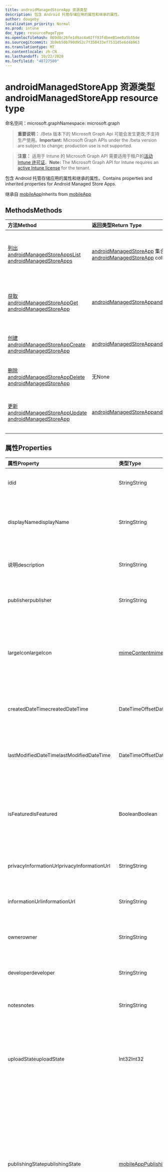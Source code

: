 ```yaml
---
title: androidManagedStoreApp 资源类型
description: 包含 Android 托管存储应用的属性和继承的属性。
author: dougeby
localization_priority: Normal
ms.prod: intune
doc_type: resourcePageType
ms.openlocfilehash: 069d8c26fe1d9ac4a62ff93fdbee81ee0a5b55de
ms.sourcegitcommit: 3b9eb50b790d952c7f350433ef7531d5e6d4b963
ms.translationtype: MT
ms.contentlocale: zh-CN
ms.lasthandoff: 10/22/2020
ms.locfileid: "48727580"
---
```

# <a name="androidmanagedstoreapp-resource-type"></a><span data-ttu-id="58983-103">androidManagedStoreApp 资源类型</span><span class="sxs-lookup"><span data-stu-id="58983-103">androidManagedStoreApp resource type</span></span>

<span data-ttu-id="58983-104">命名空间：microsoft.graph</span><span class="sxs-lookup"><span data-stu-id="58983-104">Namespace: microsoft.graph</span></span>

> <span data-ttu-id="58983-105">**重要说明：** /Beta 版本下的 Microsoft Graph Api 可能会发生更改;不支持生产使用。</span><span class="sxs-lookup"><span data-stu-id="58983-105">**Important:** Microsoft Graph APIs under the /beta version are subject to change; production use is not supported.</span></span>

> <span data-ttu-id="58983-106">**注意：** 适用于 Intune 的 Microsoft Graph API 需要适用于租户的[活动 Intune 许可证](https://go.microsoft.com/fwlink/?linkid=839381)。</span><span class="sxs-lookup"><span data-stu-id="58983-106">**Note:** The Microsoft Graph API for Intune requires an [active Intune license](https://go.microsoft.com/fwlink/?linkid=839381) for the tenant.</span></span>

<span data-ttu-id="58983-107">包含 Android 托管存储应用的属性和继承的属性。</span><span class="sxs-lookup"><span data-stu-id="58983-107">Contains properties and inherited properties for Android Managed Store Apps.</span></span>


<span data-ttu-id="58983-108">继承自 [mobileApp](../resources/intune-shared-mobileapp.md)</span><span class="sxs-lookup"><span data-stu-id="58983-108">Inherits from [mobileApp](../resources/intune-shared-mobileapp.md)</span></span>

## <a name="methods"></a><span data-ttu-id="58983-109">Methods</span><span class="sxs-lookup"><span data-stu-id="58983-109">Methods</span></span>
|<span data-ttu-id="58983-110">方法</span><span class="sxs-lookup"><span data-stu-id="58983-110">Method</span></span>|<span data-ttu-id="58983-111">返回类型</span><span class="sxs-lookup"><span data-stu-id="58983-111">Return Type</span></span>|<span data-ttu-id="58983-112">说明</span><span class="sxs-lookup"><span data-stu-id="58983-112">Description</span></span>|
|:---|:---|:---|
|[<span data-ttu-id="58983-113">列出 androidManagedStoreApps</span><span class="sxs-lookup"><span data-stu-id="58983-113">List androidManagedStoreApps</span></span>](../api/intune-apps-androidmanagedstoreapp-list.md)|<span data-ttu-id="58983-114">[androidManagedStoreApp](../resources/intune-apps-androidmanagedstoreapp.md) 集合</span><span class="sxs-lookup"><span data-stu-id="58983-114">[androidManagedStoreApp](../resources/intune-apps-androidmanagedstoreapp.md) collection</span></span>|<span data-ttu-id="58983-115">列出 [androidManagedStoreApp](../resources/intune-apps-androidmanagedstoreapp.md) 对象的属性和关系。</span><span class="sxs-lookup"><span data-stu-id="58983-115">List properties and relationships of the [androidManagedStoreApp](../resources/intune-apps-androidmanagedstoreapp.md) objects.</span></span>|
|[<span data-ttu-id="58983-116">获取 androidManagedStoreApp</span><span class="sxs-lookup"><span data-stu-id="58983-116">Get androidManagedStoreApp</span></span>](../api/intune-apps-androidmanagedstoreapp-get.md)|[<span data-ttu-id="58983-117">androidManagedStoreApp</span><span class="sxs-lookup"><span data-stu-id="58983-117">androidManagedStoreApp</span></span>](../resources/intune-apps-androidmanagedstoreapp.md)|<span data-ttu-id="58983-118">读取 [androidManagedStoreApp](../resources/intune-apps-androidmanagedstoreapp.md) 对象的属性和关系。</span><span class="sxs-lookup"><span data-stu-id="58983-118">Read properties and relationships of the [androidManagedStoreApp](../resources/intune-apps-androidmanagedstoreapp.md) object.</span></span>|
|[<span data-ttu-id="58983-119">创建 androidManagedStoreApp</span><span class="sxs-lookup"><span data-stu-id="58983-119">Create androidManagedStoreApp</span></span>](../api/intune-apps-androidmanagedstoreapp-create.md)|[<span data-ttu-id="58983-120">androidManagedStoreApp</span><span class="sxs-lookup"><span data-stu-id="58983-120">androidManagedStoreApp</span></span>](../resources/intune-apps-androidmanagedstoreapp.md)|<span data-ttu-id="58983-121">创建新的 [androidManagedStoreApp](../resources/intune-apps-androidmanagedstoreapp.md) 对象。</span><span class="sxs-lookup"><span data-stu-id="58983-121">Create a new [androidManagedStoreApp](../resources/intune-apps-androidmanagedstoreapp.md) object.</span></span>|
|[<span data-ttu-id="58983-122">删除 androidManagedStoreApp</span><span class="sxs-lookup"><span data-stu-id="58983-122">Delete androidManagedStoreApp</span></span>](../api/intune-apps-androidmanagedstoreapp-delete.md)|<span data-ttu-id="58983-123">无</span><span class="sxs-lookup"><span data-stu-id="58983-123">None</span></span>|<span data-ttu-id="58983-124">删除 [androidManagedStoreApp](../resources/intune-apps-androidmanagedstoreapp.md)。</span><span class="sxs-lookup"><span data-stu-id="58983-124">Deletes a [androidManagedStoreApp](../resources/intune-apps-androidmanagedstoreapp.md).</span></span>|
|[<span data-ttu-id="58983-125">更新 androidManagedStoreApp</span><span class="sxs-lookup"><span data-stu-id="58983-125">Update androidManagedStoreApp</span></span>](../api/intune-apps-androidmanagedstoreapp-update.md)|[<span data-ttu-id="58983-126">androidManagedStoreApp</span><span class="sxs-lookup"><span data-stu-id="58983-126">androidManagedStoreApp</span></span>](../resources/intune-apps-androidmanagedstoreapp.md)|<span data-ttu-id="58983-127">更新 [androidManagedStoreApp](../resources/intune-apps-androidmanagedstoreapp.md) 对象的属性。</span><span class="sxs-lookup"><span data-stu-id="58983-127">Update the properties of a [androidManagedStoreApp](../resources/intune-apps-androidmanagedstoreapp.md) object.</span></span>|

## <a name="properties"></a><span data-ttu-id="58983-128">属性</span><span class="sxs-lookup"><span data-stu-id="58983-128">Properties</span></span>
|<span data-ttu-id="58983-129">属性</span><span class="sxs-lookup"><span data-stu-id="58983-129">Property</span></span>|<span data-ttu-id="58983-130">类型</span><span class="sxs-lookup"><span data-stu-id="58983-130">Type</span></span>|<span data-ttu-id="58983-131">说明</span><span class="sxs-lookup"><span data-stu-id="58983-131">Description</span></span>|
|:---|:---|:---|
|<span data-ttu-id="58983-132">id</span><span class="sxs-lookup"><span data-stu-id="58983-132">id</span></span>|<span data-ttu-id="58983-133">String</span><span class="sxs-lookup"><span data-stu-id="58983-133">String</span></span>|<span data-ttu-id="58983-134">实体的键。</span><span class="sxs-lookup"><span data-stu-id="58983-134">Key of the entity.</span></span> <span data-ttu-id="58983-135">继承自 [mobileApp](../resources/intune-shared-mobileapp.md)</span><span class="sxs-lookup"><span data-stu-id="58983-135">Inherited from [mobileApp](../resources/intune-shared-mobileapp.md)</span></span>|
|<span data-ttu-id="58983-136">displayName</span><span class="sxs-lookup"><span data-stu-id="58983-136">displayName</span></span>|<span data-ttu-id="58983-137">String</span><span class="sxs-lookup"><span data-stu-id="58983-137">String</span></span>|<span data-ttu-id="58983-138">管理员提供或导入的应用标题。</span><span class="sxs-lookup"><span data-stu-id="58983-138">The admin provided or imported title of the app.</span></span> <span data-ttu-id="58983-139">继承自 [mobileApp](../resources/intune-shared-mobileapp.md)</span><span class="sxs-lookup"><span data-stu-id="58983-139">Inherited from [mobileApp](../resources/intune-shared-mobileapp.md)</span></span>|
|<span data-ttu-id="58983-140">说明</span><span class="sxs-lookup"><span data-stu-id="58983-140">description</span></span>|<span data-ttu-id="58983-141">String</span><span class="sxs-lookup"><span data-stu-id="58983-141">String</span></span>|<span data-ttu-id="58983-142">应用的说明。</span><span class="sxs-lookup"><span data-stu-id="58983-142">The description of the app.</span></span> <span data-ttu-id="58983-143">继承自 [mobileApp](../resources/intune-shared-mobileapp.md)</span><span class="sxs-lookup"><span data-stu-id="58983-143">Inherited from [mobileApp](../resources/intune-shared-mobileapp.md)</span></span>|
|<span data-ttu-id="58983-144">publisher</span><span class="sxs-lookup"><span data-stu-id="58983-144">publisher</span></span>|<span data-ttu-id="58983-145">String</span><span class="sxs-lookup"><span data-stu-id="58983-145">String</span></span>|<span data-ttu-id="58983-146">应用的发布者。</span><span class="sxs-lookup"><span data-stu-id="58983-146">The publisher of the app.</span></span> <span data-ttu-id="58983-147">继承自 [mobileApp](../resources/intune-shared-mobileapp.md)</span><span class="sxs-lookup"><span data-stu-id="58983-147">Inherited from [mobileApp](../resources/intune-shared-mobileapp.md)</span></span>|
|<span data-ttu-id="58983-148">largeIcon</span><span class="sxs-lookup"><span data-stu-id="58983-148">largeIcon</span></span>|[<span data-ttu-id="58983-149">mimeContent</span><span class="sxs-lookup"><span data-stu-id="58983-149">mimeContent</span></span>](../resources/intune-shared-mimecontent.md)|<span data-ttu-id="58983-150">要显示在应用详细信息中并用于图标上传的大图标。</span><span class="sxs-lookup"><span data-stu-id="58983-150">The large icon, to be displayed in the app details and used for upload of the icon.</span></span> <span data-ttu-id="58983-151">继承自 [mobileApp](../resources/intune-shared-mobileapp.md)</span><span class="sxs-lookup"><span data-stu-id="58983-151">Inherited from [mobileApp](../resources/intune-shared-mobileapp.md)</span></span>|
|<span data-ttu-id="58983-152">createdDateTime</span><span class="sxs-lookup"><span data-stu-id="58983-152">createdDateTime</span></span>|<span data-ttu-id="58983-153">DateTimeOffset</span><span class="sxs-lookup"><span data-stu-id="58983-153">DateTimeOffset</span></span>|<span data-ttu-id="58983-154">创建应用的日期和时间。</span><span class="sxs-lookup"><span data-stu-id="58983-154">The date and time the app was created.</span></span> <span data-ttu-id="58983-155">继承自 [mobileApp](../resources/intune-shared-mobileapp.md)</span><span class="sxs-lookup"><span data-stu-id="58983-155">Inherited from [mobileApp](../resources/intune-shared-mobileapp.md)</span></span>|
|<span data-ttu-id="58983-156">lastModifiedDateTime</span><span class="sxs-lookup"><span data-stu-id="58983-156">lastModifiedDateTime</span></span>|<span data-ttu-id="58983-157">DateTimeOffset</span><span class="sxs-lookup"><span data-stu-id="58983-157">DateTimeOffset</span></span>|<span data-ttu-id="58983-158">上次修改应用的日期和时间。</span><span class="sxs-lookup"><span data-stu-id="58983-158">The date and time the app was last modified.</span></span> <span data-ttu-id="58983-159">继承自 [mobileApp](../resources/intune-shared-mobileapp.md)</span><span class="sxs-lookup"><span data-stu-id="58983-159">Inherited from [mobileApp](../resources/intune-shared-mobileapp.md)</span></span>|
|<span data-ttu-id="58983-160">isFeatured</span><span class="sxs-lookup"><span data-stu-id="58983-160">isFeatured</span></span>|<span data-ttu-id="58983-161">Boolean</span><span class="sxs-lookup"><span data-stu-id="58983-161">Boolean</span></span>|<span data-ttu-id="58983-162">指示应用是否被管理员标记为特色的值。继承自 [mobileApp](../resources/intune-shared-mobileapp.md)</span><span class="sxs-lookup"><span data-stu-id="58983-162">The value indicating whether the app is marked as featured by the admin. Inherited from [mobileApp](../resources/intune-shared-mobileapp.md)</span></span>|
|<span data-ttu-id="58983-163">privacyInformationUrl</span><span class="sxs-lookup"><span data-stu-id="58983-163">privacyInformationUrl</span></span>|<span data-ttu-id="58983-164">String</span><span class="sxs-lookup"><span data-stu-id="58983-164">String</span></span>|<span data-ttu-id="58983-165">隐私声明 URL。</span><span class="sxs-lookup"><span data-stu-id="58983-165">The privacy statement Url.</span></span> <span data-ttu-id="58983-166">继承自 [mobileApp](../resources/intune-shared-mobileapp.md)</span><span class="sxs-lookup"><span data-stu-id="58983-166">Inherited from [mobileApp](../resources/intune-shared-mobileapp.md)</span></span>|
|<span data-ttu-id="58983-167">informationUrl</span><span class="sxs-lookup"><span data-stu-id="58983-167">informationUrl</span></span>|<span data-ttu-id="58983-168">String</span><span class="sxs-lookup"><span data-stu-id="58983-168">String</span></span>|<span data-ttu-id="58983-169">详细信息 URL。</span><span class="sxs-lookup"><span data-stu-id="58983-169">The more information Url.</span></span> <span data-ttu-id="58983-170">继承自 [mobileApp](../resources/intune-shared-mobileapp.md)</span><span class="sxs-lookup"><span data-stu-id="58983-170">Inherited from [mobileApp](../resources/intune-shared-mobileapp.md)</span></span>|
|<span data-ttu-id="58983-171">owner</span><span class="sxs-lookup"><span data-stu-id="58983-171">owner</span></span>|<span data-ttu-id="58983-172">String</span><span class="sxs-lookup"><span data-stu-id="58983-172">String</span></span>|<span data-ttu-id="58983-173">应用的所有者。</span><span class="sxs-lookup"><span data-stu-id="58983-173">The owner of the app.</span></span> <span data-ttu-id="58983-174">继承自 [mobileApp](../resources/intune-shared-mobileapp.md)</span><span class="sxs-lookup"><span data-stu-id="58983-174">Inherited from [mobileApp](../resources/intune-shared-mobileapp.md)</span></span>|
|<span data-ttu-id="58983-175">developer</span><span class="sxs-lookup"><span data-stu-id="58983-175">developer</span></span>|<span data-ttu-id="58983-176">String</span><span class="sxs-lookup"><span data-stu-id="58983-176">String</span></span>|<span data-ttu-id="58983-177">应用的开发者。</span><span class="sxs-lookup"><span data-stu-id="58983-177">The developer of the app.</span></span> <span data-ttu-id="58983-178">继承自 [mobileApp](../resources/intune-shared-mobileapp.md)</span><span class="sxs-lookup"><span data-stu-id="58983-178">Inherited from [mobileApp](../resources/intune-shared-mobileapp.md)</span></span>|
|<span data-ttu-id="58983-179">notes</span><span class="sxs-lookup"><span data-stu-id="58983-179">notes</span></span>|<span data-ttu-id="58983-180">String</span><span class="sxs-lookup"><span data-stu-id="58983-180">String</span></span>|<span data-ttu-id="58983-181">应用的备注。</span><span class="sxs-lookup"><span data-stu-id="58983-181">Notes for the app.</span></span> <span data-ttu-id="58983-182">继承自 [mobileApp](../resources/intune-shared-mobileapp.md)</span><span class="sxs-lookup"><span data-stu-id="58983-182">Inherited from [mobileApp](../resources/intune-shared-mobileapp.md)</span></span>|
|<span data-ttu-id="58983-183">uploadState</span><span class="sxs-lookup"><span data-stu-id="58983-183">uploadState</span></span>|<span data-ttu-id="58983-184">Int32</span><span class="sxs-lookup"><span data-stu-id="58983-184">Int32</span></span>|<span data-ttu-id="58983-185">上载状态。</span><span class="sxs-lookup"><span data-stu-id="58983-185">The upload state.</span></span> <span data-ttu-id="58983-186">可能的值包括： 0- `Not Ready` 、1- `Ready` 、2- `Processing` 。</span><span class="sxs-lookup"><span data-stu-id="58983-186">Possible values are: 0 - `Not Ready`, 1 - `Ready`, 2 - `Processing`.</span></span> <span data-ttu-id="58983-187">继承自 [mobileApp](../resources/intune-shared-mobileapp.md)</span><span class="sxs-lookup"><span data-stu-id="58983-187">Inherited from [mobileApp](../resources/intune-shared-mobileapp.md)</span></span>|
|<span data-ttu-id="58983-188">publishingState</span><span class="sxs-lookup"><span data-stu-id="58983-188">publishingState</span></span>|[<span data-ttu-id="58983-189">mobileAppPublishingState</span><span class="sxs-lookup"><span data-stu-id="58983-189">mobileAppPublishingState</span></span>](../resources/intune-apps-mobileapppublishingstate.md)|<span data-ttu-id="58983-190">应用的发布状态。</span><span class="sxs-lookup"><span data-stu-id="58983-190">The publishing state for the app.</span></span> <span data-ttu-id="58983-191">除非应用已发布，否则无法分配应用。</span><span class="sxs-lookup"><span data-stu-id="58983-191">The app cannot be assigned unless the app is published.</span></span> <span data-ttu-id="58983-192">继承自 [mobileApp](../resources/intune-shared-mobileapp.md)。</span><span class="sxs-lookup"><span data-stu-id="58983-192">Inherited from [mobileApp](../resources/intune-shared-mobileapp.md).</span></span> <span data-ttu-id="58983-193">可取值为：`notPublished`、`processing`、`published`。</span><span class="sxs-lookup"><span data-stu-id="58983-193">Possible values are: `notPublished`, `processing`, `published`.</span></span>|
|<span data-ttu-id="58983-194">isAssigned</span><span class="sxs-lookup"><span data-stu-id="58983-194">isAssigned</span></span>|<span data-ttu-id="58983-195">Boolean</span><span class="sxs-lookup"><span data-stu-id="58983-195">Boolean</span></span>|<span data-ttu-id="58983-196">指示是否至少向一个组分配了应用程序的值。</span><span class="sxs-lookup"><span data-stu-id="58983-196">The value indicating whether the app is assigned to at least one group.</span></span> <span data-ttu-id="58983-197">继承自 [mobileApp](../resources/intune-shared-mobileapp.md)</span><span class="sxs-lookup"><span data-stu-id="58983-197">Inherited from [mobileApp](../resources/intune-shared-mobileapp.md)</span></span>|
|<span data-ttu-id="58983-198">roleScopeTagIds</span><span class="sxs-lookup"><span data-stu-id="58983-198">roleScopeTagIds</span></span>|<span data-ttu-id="58983-199">String collection</span><span class="sxs-lookup"><span data-stu-id="58983-199">String collection</span></span>|<span data-ttu-id="58983-200">此移动应用的作用域标记 id 列表。</span><span class="sxs-lookup"><span data-stu-id="58983-200">List of scope tag ids for this mobile app.</span></span> <span data-ttu-id="58983-201">继承自 [mobileApp](../resources/intune-shared-mobileapp.md)</span><span class="sxs-lookup"><span data-stu-id="58983-201">Inherited from [mobileApp](../resources/intune-shared-mobileapp.md)</span></span>|
|<span data-ttu-id="58983-202">dependentAppCount</span><span class="sxs-lookup"><span data-stu-id="58983-202">dependentAppCount</span></span>|<span data-ttu-id="58983-203">Int32</span><span class="sxs-lookup"><span data-stu-id="58983-203">Int32</span></span>|<span data-ttu-id="58983-204">子应用程序的依赖项总数。</span><span class="sxs-lookup"><span data-stu-id="58983-204">The total number of dependencies the child app has.</span></span> <span data-ttu-id="58983-205">继承自 [mobileApp](../resources/intune-shared-mobileapp.md)</span><span class="sxs-lookup"><span data-stu-id="58983-205">Inherited from [mobileApp](../resources/intune-shared-mobileapp.md)</span></span>|
|<span data-ttu-id="58983-206">supersedingAppCount</span><span class="sxs-lookup"><span data-stu-id="58983-206">supersedingAppCount</span></span>|<span data-ttu-id="58983-207">Int32</span><span class="sxs-lookup"><span data-stu-id="58983-207">Int32</span></span>|<span data-ttu-id="58983-208">此应用程序直接或间接取代的应用程序总数量。</span><span class="sxs-lookup"><span data-stu-id="58983-208">The total number of apps this app directly or indirectly supersedes.</span></span> <span data-ttu-id="58983-209">继承自 [mobileApp](../resources/intune-shared-mobileapp.md)</span><span class="sxs-lookup"><span data-stu-id="58983-209">Inherited from [mobileApp](../resources/intune-shared-mobileapp.md)</span></span>|
|<span data-ttu-id="58983-210">supersededAppCount</span><span class="sxs-lookup"><span data-stu-id="58983-210">supersededAppCount</span></span>|<span data-ttu-id="58983-211">Int32</span><span class="sxs-lookup"><span data-stu-id="58983-211">Int32</span></span>|<span data-ttu-id="58983-212">此应用程序直接或间接取代的应用程序总数量。</span><span class="sxs-lookup"><span data-stu-id="58983-212">The total number of apps this app is directly or indirectly superseded by.</span></span> <span data-ttu-id="58983-213">继承自 [mobileApp](../resources/intune-shared-mobileapp.md)</span><span class="sxs-lookup"><span data-stu-id="58983-213">Inherited from [mobileApp](../resources/intune-shared-mobileapp.md)</span></span>|
|<span data-ttu-id="58983-214">packageId</span><span class="sxs-lookup"><span data-stu-id="58983-214">packageId</span></span>|<span data-ttu-id="58983-215">String</span><span class="sxs-lookup"><span data-stu-id="58983-215">String</span></span>|<span data-ttu-id="58983-216">包标识符。</span><span class="sxs-lookup"><span data-stu-id="58983-216">The package identifier.</span></span>|
|<span data-ttu-id="58983-217">appIdentifier</span><span class="sxs-lookup"><span data-stu-id="58983-217">appIdentifier</span></span>|<span data-ttu-id="58983-218">String</span><span class="sxs-lookup"><span data-stu-id="58983-218">String</span></span>|<span data-ttu-id="58983-219">标识名称。</span><span class="sxs-lookup"><span data-stu-id="58983-219">The Identity Name.</span></span>|
|<span data-ttu-id="58983-220">usedLicenseCount</span><span class="sxs-lookup"><span data-stu-id="58983-220">usedLicenseCount</span></span>|<span data-ttu-id="58983-221">Int32</span><span class="sxs-lookup"><span data-stu-id="58983-221">Int32</span></span>|<span data-ttu-id="58983-222">使用中的 VPP 许可证数量。</span><span class="sxs-lookup"><span data-stu-id="58983-222">The number of VPP licenses in use.</span></span>|
|<span data-ttu-id="58983-223">totalLicenseCount</span><span class="sxs-lookup"><span data-stu-id="58983-223">totalLicenseCount</span></span>|<span data-ttu-id="58983-224">Int32</span><span class="sxs-lookup"><span data-stu-id="58983-224">Int32</span></span>|<span data-ttu-id="58983-225">VPP 许可证的总数。</span><span class="sxs-lookup"><span data-stu-id="58983-225">The total number of VPP licenses.</span></span>|
|<span data-ttu-id="58983-226">appStoreUrl</span><span class="sxs-lookup"><span data-stu-id="58983-226">appStoreUrl</span></span>|<span data-ttu-id="58983-227">String</span><span class="sxs-lookup"><span data-stu-id="58983-227">String</span></span>|<span data-ttu-id="58983-228">"播放工作商店" 应用程序 URL。</span><span class="sxs-lookup"><span data-stu-id="58983-228">The Play for Work Store app URL.</span></span>|
|<span data-ttu-id="58983-229">isPrivate</span><span class="sxs-lookup"><span data-stu-id="58983-229">isPrivate</span></span>|<span data-ttu-id="58983-230">布尔</span><span class="sxs-lookup"><span data-stu-id="58983-230">Boolean</span></span>|<span data-ttu-id="58983-231">指示应用程序是否仅适用于给定企业的用户。</span><span class="sxs-lookup"><span data-stu-id="58983-231">Indicates whether the app is only available to a given enterprise's users.</span></span>|
|<span data-ttu-id="58983-232">isSystemApp</span><span class="sxs-lookup"><span data-stu-id="58983-232">isSystemApp</span></span>|<span data-ttu-id="58983-233">布尔</span><span class="sxs-lookup"><span data-stu-id="58983-233">Boolean</span></span>|<span data-ttu-id="58983-234">指示应用程序是否为预安装的系统应用程序。</span><span class="sxs-lookup"><span data-stu-id="58983-234">Indicates whether the app is a preinstalled system app.</span></span>|
|<span data-ttu-id="58983-235">appTracks</span><span class="sxs-lookup"><span data-stu-id="58983-235">appTracks</span></span>|<span data-ttu-id="58983-236">[androidManagedStoreAppTrack](../resources/intune-apps-androidmanagedstoreapptrack.md) 集合</span><span class="sxs-lookup"><span data-stu-id="58983-236">[androidManagedStoreAppTrack](../resources/intune-apps-androidmanagedstoreapptrack.md) collection</span></span>|<span data-ttu-id="58983-237">对此企业可见的曲目。</span><span class="sxs-lookup"><span data-stu-id="58983-237">The tracks that are visible to this enterprise.</span></span>|
|<span data-ttu-id="58983-238">supportsOemConfig</span><span class="sxs-lookup"><span data-stu-id="58983-238">supportsOemConfig</span></span>|<span data-ttu-id="58983-239">布尔</span><span class="sxs-lookup"><span data-stu-id="58983-239">Boolean</span></span>|<span data-ttu-id="58983-240">此应用是否支持 OEMConfig 策略。</span><span class="sxs-lookup"><span data-stu-id="58983-240">Whether this app supports OEMConfig policy.</span></span>|

## <a name="relationships"></a><span data-ttu-id="58983-241">关系</span><span class="sxs-lookup"><span data-stu-id="58983-241">Relationships</span></span>
|<span data-ttu-id="58983-242">关系</span><span class="sxs-lookup"><span data-stu-id="58983-242">Relationship</span></span>|<span data-ttu-id="58983-243">类型</span><span class="sxs-lookup"><span data-stu-id="58983-243">Type</span></span>|<span data-ttu-id="58983-244">说明</span><span class="sxs-lookup"><span data-stu-id="58983-244">Description</span></span>|
|:---|:---|:---|
|<span data-ttu-id="58983-245">categories</span><span class="sxs-lookup"><span data-stu-id="58983-245">categories</span></span>|<span data-ttu-id="58983-246">[mobileAppCategory](../resources/intune-apps-mobileappcategory.md) 集合</span><span class="sxs-lookup"><span data-stu-id="58983-246">[mobileAppCategory](../resources/intune-apps-mobileappcategory.md) collection</span></span>|<span data-ttu-id="58983-247">此应用的类别列表。</span><span class="sxs-lookup"><span data-stu-id="58983-247">The list of categories for this app.</span></span> <span data-ttu-id="58983-248">继承自 [mobileApp](../resources/intune-shared-mobileapp.md)</span><span class="sxs-lookup"><span data-stu-id="58983-248">Inherited from [mobileApp](../resources/intune-shared-mobileapp.md)</span></span>|
|<span data-ttu-id="58983-249">assignments</span><span class="sxs-lookup"><span data-stu-id="58983-249">assignments</span></span>|<span data-ttu-id="58983-250">[mobileAppAssignment](../resources/intune-apps-mobileappassignment.md) 集合</span><span class="sxs-lookup"><span data-stu-id="58983-250">[mobileAppAssignment](../resources/intune-apps-mobileappassignment.md) collection</span></span>|<span data-ttu-id="58983-251">此移动应用的组分配的列表。</span><span class="sxs-lookup"><span data-stu-id="58983-251">The list of group assignments for this mobile app.</span></span> <span data-ttu-id="58983-252">继承自 [mobileApp](../resources/intune-shared-mobileapp.md)</span><span class="sxs-lookup"><span data-stu-id="58983-252">Inherited from [mobileApp](../resources/intune-shared-mobileapp.md)</span></span>|
|<span data-ttu-id="58983-253">installSummary</span><span class="sxs-lookup"><span data-stu-id="58983-253">installSummary</span></span>|[<span data-ttu-id="58983-254">mobileAppInstallSummary</span><span class="sxs-lookup"><span data-stu-id="58983-254">mobileAppInstallSummary</span></span>](../resources/intune-apps-mobileappinstallsummary.md)|<span data-ttu-id="58983-255">移动应用安装摘要。</span><span class="sxs-lookup"><span data-stu-id="58983-255">Mobile App Install Summary.</span></span> <span data-ttu-id="58983-256">继承自 [mobileApp](../resources/intune-shared-mobileapp.md)</span><span class="sxs-lookup"><span data-stu-id="58983-256">Inherited from [mobileApp](../resources/intune-shared-mobileapp.md)</span></span>|
|<span data-ttu-id="58983-257">deviceStatuses</span><span class="sxs-lookup"><span data-stu-id="58983-257">deviceStatuses</span></span>|<span data-ttu-id="58983-258">[mobileAppInstallStatus](../resources/intune-apps-mobileappinstallstatus.md) 集合</span><span class="sxs-lookup"><span data-stu-id="58983-258">[mobileAppInstallStatus](../resources/intune-apps-mobileappinstallstatus.md) collection</span></span>|<span data-ttu-id="58983-259">此移动应用程序的安装状态列表。</span><span class="sxs-lookup"><span data-stu-id="58983-259">The list of installation states for this mobile app.</span></span> <span data-ttu-id="58983-260">继承自 [mobileApp](../resources/intune-shared-mobileapp.md)</span><span class="sxs-lookup"><span data-stu-id="58983-260">Inherited from [mobileApp](../resources/intune-shared-mobileapp.md)</span></span>|
|<span data-ttu-id="58983-261">userStatuses</span><span class="sxs-lookup"><span data-stu-id="58983-261">userStatuses</span></span>|<span data-ttu-id="58983-262">[userAppInstallStatus](../resources/intune-apps-userappinstallstatus.md) 集合</span><span class="sxs-lookup"><span data-stu-id="58983-262">[userAppInstallStatus](../resources/intune-apps-userappinstallstatus.md) collection</span></span>|<span data-ttu-id="58983-263">此移动应用程序的安装状态列表。</span><span class="sxs-lookup"><span data-stu-id="58983-263">The list of installation states for this mobile app.</span></span> <span data-ttu-id="58983-264">继承自 [mobileApp](../resources/intune-shared-mobileapp.md)</span><span class="sxs-lookup"><span data-stu-id="58983-264">Inherited from [mobileApp](../resources/intune-shared-mobileapp.md)</span></span>|
|<span data-ttu-id="58983-265">相互</span><span class="sxs-lookup"><span data-stu-id="58983-265">relationships</span></span>|<span data-ttu-id="58983-266">[mobileAppRelationship](../resources/intune-apps-mobileapprelationship.md) 集合</span><span class="sxs-lookup"><span data-stu-id="58983-266">[mobileAppRelationship](../resources/intune-apps-mobileapprelationship.md) collection</span></span>|<span data-ttu-id="58983-267">此应用程序的直接关系集。</span><span class="sxs-lookup"><span data-stu-id="58983-267">The set of direct relationships for this app.</span></span> <span data-ttu-id="58983-268">继承自 [mobileApp](../resources/intune-shared-mobileapp.md)</span><span class="sxs-lookup"><span data-stu-id="58983-268">Inherited from [mobileApp](../resources/intune-shared-mobileapp.md)</span></span>|

## <a name="json-representation"></a><span data-ttu-id="58983-269">JSON 表示形式</span><span class="sxs-lookup"><span data-stu-id="58983-269">JSON Representation</span></span>
<span data-ttu-id="58983-270">下面是资源的 JSON 表示形式。</span><span class="sxs-lookup"><span data-stu-id="58983-270">Here is a JSON representation of the resource.</span></span>
<!-- {
  "blockType": "resource",
  "keyProperty": "id",
  "@odata.type": "microsoft.graph.androidManagedStoreApp"
}
-->
``` json
{
  "@odata.type": "#microsoft.graph.androidManagedStoreApp",
  "id": "String (identifier)",
  "displayName": "String",
  "description": "String",
  "publisher": "String",
  "largeIcon": {
    "@odata.type": "microsoft.graph.mimeContent",
    "type": "String",
    "value": "binary"
  },
  "createdDateTime": "String (timestamp)",
  "lastModifiedDateTime": "String (timestamp)",
  "isFeatured": true,
  "privacyInformationUrl": "String",
  "informationUrl": "String",
  "owner": "String",
  "developer": "String",
  "notes": "String",
  "uploadState": 1024,
  "publishingState": "String",
  "isAssigned": true,
  "roleScopeTagIds": [
    "String"
  ],
  "dependentAppCount": 1024,
  "supersedingAppCount": 1024,
  "supersededAppCount": 1024,
  "packageId": "String",
  "appIdentifier": "String",
  "usedLicenseCount": 1024,
  "totalLicenseCount": 1024,
  "appStoreUrl": "String",
  "isPrivate": true,
  "isSystemApp": true,
  "appTracks": [
    {
      "@odata.type": "microsoft.graph.androidManagedStoreAppTrack",
      "trackId": "String",
      "trackAlias": "String"
    }
  ],
  "supportsOemConfig": true
}
```





